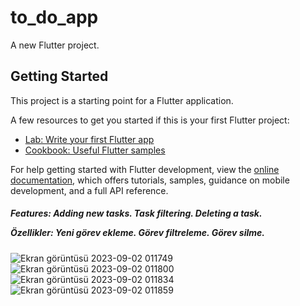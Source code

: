 # to_do_app

A new Flutter project.

## Getting Started

This project is a starting point for a Flutter application.

A few resources to get you started if this is your first Flutter project:

- [Lab: Write your first Flutter app](https://docs.flutter.dev/get-started/codelab)
- [Cookbook: Useful Flutter samples](https://docs.flutter.dev/cookbook)

For help getting started with Flutter development, view the
[online documentation](https://docs.flutter.dev/), which offers tutorials,
samples, guidance on mobile development, and a full API reference.

<H5>Features: Adding new tasks. Task filtering. Deleting a task. <p></p>
  Özellikler: Yeni görev ekleme. Görev filtreleme. Görev silme. </H5>

![Ekran görüntüsü 2023-09-02 011749](https://github.com/meryemozlem/to_doo_App/assets/82104183/b522fe50-4f14-4247-94c5-8f998666c6f0)
![Ekran görüntüsü 2023-09-02 011800](https://github.com/meryemozlem/to_doo_App/assets/82104183/2ac64748-678e-4df9-ab2b-eb4c9b657604)
![Ekran görüntüsü 2023-09-02 011834](https://github.com/meryemozlem/to_doo_App/assets/82104183/cf49f926-d637-4801-954f-12ff3f7d848a)
![Ekran görüntüsü 2023-09-02 011859](https://github.com/meryemozlem/to_doo_App/assets/82104183/4e20c3c4-63cb-4e22-9b50-547ffc72e460)
